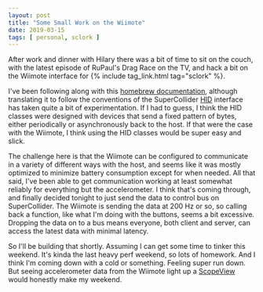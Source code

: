 ```yaml
---
layout: post
title: "Some Small Work on the Wiimote"
date: 2019-03-15
tags: [ personal, sclork ]
---
```


After work and dinner with Hilary there was a bit of time to sit on the couch,
with the latest episode of RuPaul's Drag Race on the TV, and hack a bit on the
Wiimote interface for {% include tag_link.html tag="sclork" %}.

I've been following along with this
[homebrew documentation](https://wiibrew.org/wiki/Wiimote), although translating
it to follow the conventions of the SuperCollider
[HID](http://doc.sccode.org/Classes/HID.html) interface has taken quite a bit
of experimentation. If I had to guess, I think the HID classes were designed
with devices that send a fixed pattern of bytes, either periodically or
asynchronously back to the host. If that were the case with the Wiimote, I think
using the HID classes would be super easy and slick.

The challenge here is that the Wiimote can be configured to communicate in a
variety of different ways with the host, and seems like it was mostly optimized
to minimize battery consumption except for when needed. All that said, I've
been able to get communication working at least somewhat reliably for everything
but the accelerometer. I think that's coming through, and finally decided
tonight to just send the data to control bus on SuperCollider. The Wiimote
is sending the data at 200 Hz or so, so calling back a function, like what I'm
doing with the buttons, seems a bit excessive. Dropping the data on to a bus
means everyone, both client and server, can access the latest data with
minimal latency.

So I'll be building that shortly. Assuming I can get some time to tinker this
weekend. It's kinda the last heavy perf weekend, so lots of homework. And I
think I'm coming down with a cold or something. Feeling super run down. But
seeing accelerometer data from the Wiimote light up a
[ScopeView](http://doc.sccode.org/Classes/ScopeView.html) would honestly make
my weekend.

